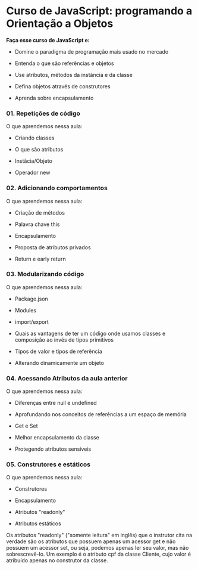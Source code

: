 # Curso de JavaScript: programando a Orientação a Objetos

**Faça esse curso de JavaScript e:**

- Domine o paradigma de programação mais usado no mercado

- Entenda o que são referências e objetos

- Use atributos, métodos da instância e da classe

- Defina objetos através de construtores

- Aprenda sobre encapsulamento

### 01. Repetições de código 

O que aprendemos nessa aula:

- Criando classes

- O que são atributos

- Instâcia/Objeto

- Operador new 

### 02. Adicionando comportamentos

O que aprendemos nessa aula:

- Criação de métodos

- Palavra chave this

- Encapsulamento

- Proposta de atributos privados

- Return e early return

### 03. Modularizando código 

O que aprendemos nessa aula:

- Package.json

- Modules

- import/export

- Quais as vantagens de ter um código onde usamos classes e composição ao invés de tipos primitivos

- Tipos de valor e tipos de referência

- Alterando dinamicamente um objeto

### 04. Acessando Atributos da aula anterior

O que aprendemos nessa aula:

- Diferenças entre null e undefined

- Aprofundando nos conceitos de referências a um espaço de memória

- Get e Set

- Melhor encapsulamento da classe

- Protegendo atributos sensíveis

### 05. Construtores e estáticos

O que aprendemos nessa aula:

- Construtores

- Encapsulamento

- Atributos "readonly"

- Atributos estáticos

Os atributos "readonly" ("somente leitura" em inglês) que o instrutor cita na verdade são os atributos que possuem apenas um acessor get e não possuem um acessor set, ou seja, podemos apenas ler seu valor, mas não sobrescrevê-lo. Um exemplo é o atributo cpf da classe Cliente, cujo valor é atribuído apenas no construtor da classe.